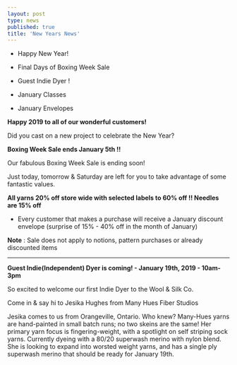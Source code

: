 ```yaml
---
layout: post
type: news
published: true
title: 'New Years News'
---
```


- Happy New Year!

- Final Days of Boxing Week Sale

- Guest Indie Dyer !

- January Classes

- January Envelopes
 
<strong>Happy 2019 to all of our wonderful customers!</strong>

Did you cast on a new project to celebrate the New Year?

<strong>Boxing Week Sale ends January 5th !!</strong>
 
Our fabulous Boxing Week Sale is ending soon!

Just today, tomorrow & Saturday are left for you to take advantage of some fantastic values. 
  
<strong>All yarns 20% off store wide with selected labels to 60% off !! Needles are 15% off</strong>
- Every customer that makes a purchase will receive a January discount envelope (surprise of 15% - 40% off in the month of January)

**Note** : Sale does not apply to notions, pattern purchases or already discounted items
<hr />
<strong>Guest Indie(Independent) Dyer is coming! - January 19th, 2019 - 10am-3pm</strong>

So excited to welcome our first Indie Dyer to the Wool & Silk Co.
 
Come in & say hi to Jesika Hughes from Many Hues Fiber Studios
 
Jesika comes to us from Orangeville, Ontario. Who knew?   Many-Hues yarns are hand-painted in small batch runs; no two skeins are the same!
Her primary yarn focus is fingering-weight, with a spotlight on self striping sock yarns. Currently dyeing with a 80/20 superwash merino with nylon blend.  She is looking to expand into worsted weight yarns, and has a single ply superwash merino that should be ready for January 19th. 
